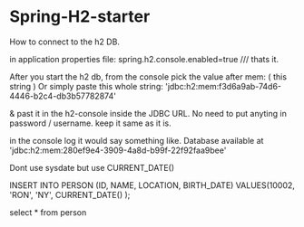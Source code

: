 # Spring-H2-starter


How to connect to the h2 DB. 

in application properties file:  spring.h2.console.enabled=true   /// thats it. 


After you start the h2 db, from the console pick the value after mem: ( this string )    Or simply paste this whole string:  'jdbc:h2:mem:f3d6a9ab-74d6-4446-b2c4-db3b57782874'


& past it in the h2-console inside the JDBC  URL. 
No need to put anyting in password / username.  keep it same as it is. 



in the console log it would say something like. 
Database available at 'jdbc:h2:mem:280ef9e4-3909-4a8d-b99f-22f92faa9bee'




Dont use sysdate but use  CURRENT_DATE()



INSERT INTO PERSON 
        (ID, NAME, LOCATION, BIRTH_DATE)
VALUES(10002, 'RON', 'NY', CURRENT_DATE() ); 

select * from person
